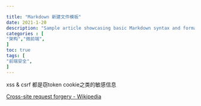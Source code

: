 ```yaml
---

title: "Markdown 新建文件模板"
date: 2021-1-20 
description: "Sample article showcasing basic Markdown syntax and formatting for HTML elements."
categories : [                              
"架构","微前端",
]
toc: true
tags: [
"前端安全",
]
---
```


 xss & csrf 都是窃token cookie之类的敏感信息

[Cross-site request forgery - Wikipedia](https://en.wikipedia.org/wiki/Cross-site_request_forgery)


 <!--more-->